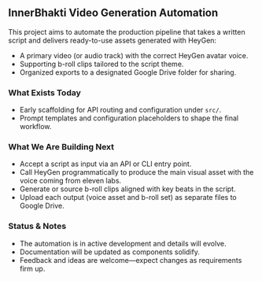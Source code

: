 ## InnerBhakti Video Generation Automation

This project aims to automate the production pipeline that takes a written script and delivers ready-to-use assets generated with HeyGen:

- A primary video (or audio track) with the correct HeyGen avatar voice.
- Supporting b-roll clips tailored to the script theme.
- Organized exports to a designated Google Drive folder for sharing.

### What Exists Today
- Early scaffolding for API routing and configuration under `src/`.
- Prompt templates and configuration placeholders to shape the final workflow.

### What We Are Building Next
- Accept a script as input via an API or CLI entry point.
- Call HeyGen programmatically to produce the main visual asset with the voice coming from eleven labs.
- Generate or source b-roll clips aligned with key beats in the script.
- Upload each output (voice asset and b-roll set) as separate files to Google Drive.

### Status & Notes
- The automation is in active development and details will evolve.
- Documentation will be updated as components solidify.
- Feedback and ideas are welcome—expect changes as requirements firm up.
